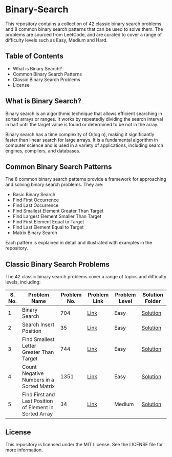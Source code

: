 # Binary-Search
This repository contains a collection of 42 classic binary search problems and 8 common binary search patterns that can be used to solve them. The problems are sourced from LeetCode, and are curated to cover a range of difficulty levels such as Easy, Medium and Hard.

## Table of Contents
- What is Binary Search?
- Common Binary Search Patterns
- Classic Binary Search Problems
- License

## What is Binary Search?
Binary search is an algorithmic technique that allows efficient searching in sorted arrays or ranges. It works by repeatedly dividing the search interval in half until the target value is found or determined to be not in the array.

Binary search has a time complexity of O(log n), making it significantly faster than linear search for large arrays. It is a fundamental algorithm in computer science and is used in a variety of applications, including search engines, compilers, and databases.

## Common Binary Search Patterns
The 8 common binary search patterns provide a framework for approaching and solving binary search problems. They are:

- Basic Binary Search
- Find First Occurrence
- Find Last Occurrence
- Find Smallest Element Greater Than Target
- Find Largest Element Smaller Than Target
- Find First Element Equal to Target
- Find Last Element Equal to Target
- Matrix Binary Search

Each pattern is explained in detail and illustrated with examples in the repository.

## Classic Binary Search Problems
The 42 classic binary search problems cover a range of topics and difficulty levels, including:

| S. No. | Problem Name | Problem No. | Problem Link | Problem Level | Solution Folder |
| ------ | ------------ | ----------- | ------------ | ------------- | -------- |
| 1 | Binary Search | 704 |[Link](https://leetcode.com/problems/binary-search/?envType=study-plan-v2&id=binary-search) | Easy | [Solution](https://github.com/bhartik021/Binary-Search/tree/main/704.%20Binary%20Search) |
| 2 | Search Insert Position | 35 | [Link](https://leetcode.com/problems/search-insert-position/?envType=study-plan-v2&id=binary-search) | Easy | [Solution](https://github.com/bhartik021/Binary-Search/tree/main/35.%20Search%20Insert%20Position) |
| 3 | Find Smallest Letter Greater Than Target | 744 | [Link](https://leetcode.com/problems/find-smallest-letter-greater-than-target/) | Easy | [Solution](https://github.com/bhartik021/Binary-Search/tree/main/744.%20Find%20Smallest%20Letter%20Greater%20Than%20Target) |
| 4 | Count Negative Numbers in a Sorted Matrix | 1351 | [Link](https://leetcode.com/problems/count-negative-numbers-in-a-sorted-matrix/?envType=study-plan-v2&id=binary-search) | Easy | [Solution](https://github.com/bhartik021/Binary-Search/blob/main/1351.%20Count%20Negative%20Numbers%20in%20a%20Sorted%20Matrix/1351.%20Count%20Negative%20Numbers%20in%20a%20Sorted%20Matrix.cpp) |
| 5 | Find First and Last Position of Element in Sorted Array | 34 | [Link](https://leetcode.com/problems/find-first-and-last-position-of-element-in-sorted-array/) | Medium | [Solution](https://github.com/bhartik021/Binary-Search/tree/main/34.%20Find%20First%20and%20Last%20Position%20of%20Element%20in%20Sorted%20Array) |

## License
This repository is licensed under the MIT License. See the LICENSE file for more information.
